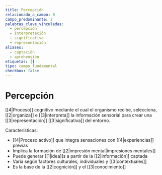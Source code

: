 ```yaml
---
title: Percepción
relacionado_a_campo: 0
campo_predominante: 2
palabras_clave_vinculadas:
  - percepción
  - interpretación
  - significativa
  - representación
aliases:
  - captación
  - aprehensión
etiquetas: []
tipo: campo_fundamental
checkbox: false
---
```

# Percepción

[[4|Proceso]] cognitivo mediante el cual el organismo recibe, selecciona, [[2|organiza]] e [[3|interpreta]] la información sensorial para crear una [[3|representación]] [[3|significativa]] del entorno.

Características:
- [[4|Proceso activo]] que integra sensaciones con [[4|experiencias]] previas
- Implica la formación de [[2|impresión mental|impresiones mentales]]
- Puede generar [[1|idea]]s a partir de la [[2|información]] captada
- Varía según factores culturales, individuales y [[3|contextuales]]
- Es la base de la [[2|cognición]] y el [[3|conocimiento]]
